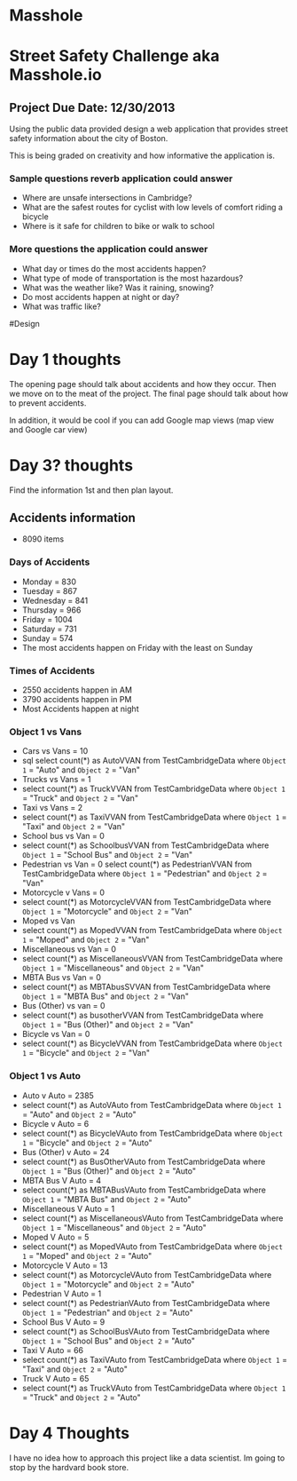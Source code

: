 Masshole
===========

# Street Safety Challenge aka Masshole.io
## Project Due Date: 12/30/2013

Using the public data provided design a web application that provides street safety information about the city of Boston.

This is being graded on creativity and how informative the application is.

### Sample questions reverb application could answer
* Where are unsafe intersections in Cambridge?
* What are the safest routes for cyclist with low levels of comfort riding a bicycle
* Where is it safe for children to bike or walk  to school

### More questions the application could answer
* What day or times do the most accidents happen?
* What type of mode of transportation is the most hazardous?
* What was the weather like? Was it raining, snowing?
* Do most accidents happen at night or day?
* What was traffic like?

#Design


# Day 1 thoughts

The opening page should talk about accidents and how they occur. Then we move on to the meat of the project. The final page should talk about how to prevent  accidents.

In addition, it would be cool if you can add Google map views (map view and Google car view)

# Day 3? thoughts
 Find the information 1st and then plan layout.
## Accidents information
* 8090 items

### Days of Accidents
* Monday = 830
* Tuesday = 867
* Wednesday = 841
* Thursday = 966
* Friday = 1004
* Saturday = 731
* Sunday = 574
* The most accidents happen on Friday with the least on Sunday

### Times of Accidents
* 2550 accidents happen in AM
* 3790 accidents happen in PM
* Most Accidents happen at night

### Object 1 vs Vans
* Cars vs Vans = 10
* sql select count(*) as AutoVVAN from TestCambridgeData
where `Object 1` = "Auto" and `Object 2` = "Van"
* Trucks vs Vans = 1
* select count(*) as TruckVVAN from TestCambridgeData
where `Object 1` = "Truck" and `Object 2` = "Van"
* Taxi vs Vans = 2
* select count(*) as TaxiVVAN from TestCambridgeData
where `Object 1` = "Taxi" and `Object 2` = "Van"
* School bus vs Van = 0
* select count(*) as SchoolbusVVAN from TestCambridgeData
where `Object 1` = "School Bus" and `Object 2` = "Van"
* Pedestrian vs Van = 0
select count(*) as PedestrianVVAN from TestCambridgeData
where `Object 1` = "Pedestrian" and `Object 2` = "Van"
* Motorcycle v Vans = 0
* select count(*) as MotorcycleVVAN from TestCambridgeData
where `Object 1` = "Motorcycle" and `Object 2` = "Van"
* Moped vs Van
* select count(*) as MopedVVAN from TestCambridgeData
where `Object 1` = "Moped" and `Object 2` = "Van"
* Miscellaneous vs Van = 0
* select count(*) as MiscellaneousVVAN from TestCambridgeData
where `Object 1` = "Miscellaneous" and `Object 2` = "Van"
* MBTA Bus vs Van = 0
* select count(*) as MBTAbusSVVAN from TestCambridgeData
where `Object 1` = "MBTA Bus" and `Object 2` = "Van"
* Bus (Other) vs van = 0
* select count(*) as busotherVVAN from TestCambridgeData
where `Object 1` = "Bus (Other)" and `Object 2` = "Van"
* Bicycle vs Van = 0
* select count(*) as BicycleVVAN from TestCambridgeData
where `Object 1` = "Bicycle" and `Object 2` = "Van"

### Object 1 vs Auto
* Auto v Auto = 2385
* select count(*) as AutoVAuto from TestCambridgeData
where `Object 1` = "Auto" and `Object 2` = "Auto"
* Bicycle v Auto = 6
*  select count(*) as BicycleVAuto from TestCambridgeData
where `Object 1` = "Bicycle" and `Object 2` = "Auto"
* Bus (Other) v Auto = 24
*  select count(*) as BusOtherVAuto from TestCambridgeData
where `Object 1` = "Bus (Other)" and `Object 2` = "Auto"
* MBTA Bus V Auto = 4
*  select count(*) as MBTABusVAuto from TestCambridgeData
where `Object 1` = "MBTA Bus" and `Object 2` = "Auto"
* Miscellaneous V Auto = 1
* select count(*) as MiscellaneousVAuto from TestCambridgeData
where `Object 1` = "Miscellaneous" and `Object 2` = "Auto"
* Moped V Auto = 5
*  select count(*) as MopedVAuto from TestCambridgeData
where `Object 1` = "Moped" and `Object 2` = "Auto"
* Motorcycle V Auto = 13
* select count(*) as MotorcycleVAuto from TestCambridgeData
where `Object 1` = "Motorcycle" and `Object 2` = "Auto"
* Pedestrian V Auto = 1
*  select count(*) as PedestrianVAuto from TestCambridgeData
where `Object 1` = "Pedestrian" and `Object 2` = "Auto"
* School Bus V Auto = 9
* select count(*) as SchoolBusVAuto from TestCambridgeData
where `Object 1` = "School Bus" and `Object 2` = "Auto"
* Taxi V Auto = 66
* select count(*) as TaxiVAuto from TestCambridgeData
where `Object 1` = "Taxi" and `Object 2` = "Auto"
* Truck V Auto = 65
*  select count(*) as TruckVAuto from TestCambridgeData
where `Object 1` = "Truck" and `Object 2` = "Auto"



# Day 4 Thoughts
I have no idea how to approach this project like a data scientist. Im going to stop by the hardvard book store.
